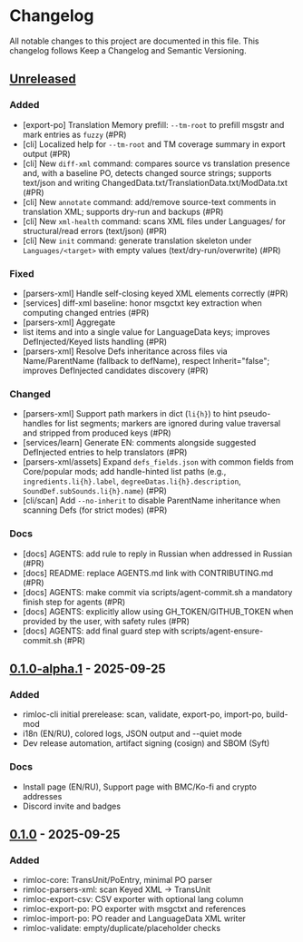 # Changelog

All notable changes to this project are documented in this file.
This changelog follows Keep a Changelog and Semantic Versioning.

## [Unreleased]
<!--
Template (copy the sections you need):

### Added
- [scope] short bullet with (#PR)

### Changed
- [scope] short bullet with (#PR)

### Fixed
- [scope] short bullet with (#PR)

### Docs
- [docs] Add README banner and move asset to `docs/assets` (#PR)

### Internal
- [internal] Introduce `rimloc-services` orchestration crate and adopt it in `scan` CLI path (#PR)
- [internal] Route `export-po`, `validate`, `import-po`, `build-mod` via services; add import/build wrappers (#PR)
-->
### Added
- [export-po] Translation Memory prefill: `--tm-root` to prefill msgstr and mark entries as `fuzzy` (#PR)
- [cli] Localized help for `--tm-root` and TM coverage summary in export output (#PR)
- [cli] New `diff-xml` command: compares source vs translation presence and, with a baseline PO, detects changed source strings; supports text/json and writing ChangedData.txt/TranslationData.txt/ModData.txt (#PR)
- [cli] New `annotate` command: add/remove source-text comments in translation XML; supports dry-run and backups (#PR)
- [cli] New `xml-health` command: scans XML files under Languages/ for structural/read errors (text/json) (#PR)
- [cli] New `init` command: generate translation skeleton under `Languages/<target>` with empty values (text/dry-run/overwrite) (#PR)

### Fixed
- [parsers-xml] Handle self-closing keyed XML elements correctly (#PR)
- [services] diff-xml baseline: honor msgctxt key extraction when computing changed entries (#PR)
- [parsers-xml] Aggregate <li> list items and <LineBreak/> into a single value for LanguageData keys; improves DefInjected/Keyed lists handling (#PR)
- [parsers-xml] Resolve Defs inheritance across files via Name/ParentName (fallback to defName), respect Inherit="false"; improves DefInjected candidates discovery (#PR)

### Changed
- [parsers-xml] Support path markers in dict (`li{h}`) to hint pseudo-handles for list segments; markers are ignored during value traversal and stripped from produced keys (#PR)
- [services/learn] Generate EN: comments alongside suggested DefInjected entries to help translators (#PR)
- [parsers-xml/assets] Expand `defs_fields.json` with common fields from Core/popular mods; add handle-hinted list paths (e.g., `ingredients.li{h}.label`, `degreeDatas.li{h}.description`, `SoundDef.subSounds.li{h}.name`) (#PR)
- [cli/scan] Add `--no-inherit` to disable ParentName inheritance when scanning Defs (for strict modes) (#PR)

### Docs
- [docs] AGENTS: add rule to reply in Russian when addressed in Russian (#PR)
- [docs] README: replace AGENTS.md link with CONTRIBUTING.md (#PR)
- [docs] AGENTS: make commit via scripts/agent-commit.sh a mandatory finish step for agents (#PR)
- [docs] AGENTS: explicitly allow using GH_TOKEN/GITHUB_TOKEN when provided by the user, with safety rules (#PR)
- [docs] AGENTS: add final guard step with scripts/agent-ensure-commit.sh (#PR)

## [0.1.0-alpha.1] - 2025-09-25
### Added
- rimloc-cli initial prerelease: scan, validate, export-po, import-po, build-mod
- i18n (EN/RU), colored logs, JSON output and --quiet mode
- Dev release automation, artifact signing (cosign) and SBOM (Syft)

### Docs
- Install page (EN/RU), Support page with BMC/Ko-fi and crypto addresses
- Discord invite and badges

## [0.1.0] - 2025-09-25
### Added
- rimloc-core: TransUnit/PoEntry, minimal PO parser
- rimloc-parsers-xml: scan Keyed XML → TransUnit
- rimloc-export-csv: CSV exporter with optional lang column
- rimloc-export-po: PO exporter with msgctxt and references
- rimloc-import-po: PO reader and LanguageData XML writer
- rimloc-validate: empty/duplicate/placeholder checks
 
<!-- Links -->
[Unreleased]: https://github.com/0-danielviktorovich-0/RimLoc/compare/v0.1.0...HEAD
[0.1.0]: https://github.com/0-danielviktorovich-0/RimLoc/compare/v0.1.0-alpha.1...v0.1.0
[0.1.0-alpha.1]: https://github.com/0-danielviktorovich-0/RimLoc/releases/tag/v0.1.0-alpha.1
